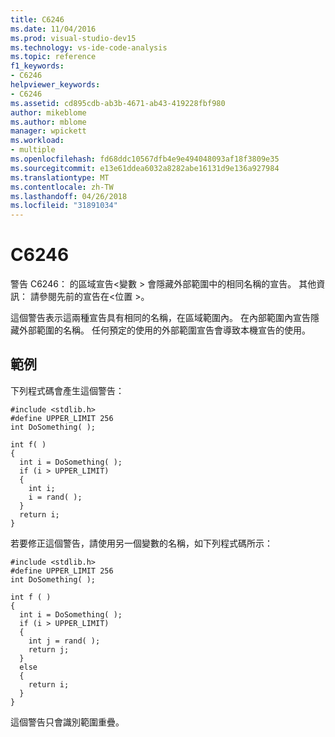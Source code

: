 ```yaml
---
title: C6246
ms.date: 11/04/2016
ms.prod: visual-studio-dev15
ms.technology: vs-ide-code-analysis
ms.topic: reference
f1_keywords:
- C6246
helpviewer_keywords:
- C6246
ms.assetid: cd895cdb-ab3b-4671-ab43-419228fbf980
author: mikeblome
ms.author: mblome
manager: wpickett
ms.workload:
- multiple
ms.openlocfilehash: fd68ddc10567dfb4e9e494048093af18f3809e35
ms.sourcegitcommit: e13e61ddea6032a8282abe16131d9e136a927984
ms.translationtype: MT
ms.contentlocale: zh-TW
ms.lasthandoff: 04/26/2018
ms.locfileid: "31891034"
---
```

# <a name="c6246"></a>C6246
警告 C6246： 的區域宣告\<變數 > 會隱藏外部範圍中的相同名稱的宣告。 其他資訊： 請參閱先前的宣告在\<位置 >。

 這個警告表示這兩種宣告具有相同的名稱，在區域範圍內。 在內部範圍內宣告隱藏外部範圍的名稱。 任何預定的使用的外部範圍宣告會導致本機宣告的使用。

## <a name="example"></a>範例
 下列程式碼會產生這個警告：

```
#include <stdlib.h>
#define UPPER_LIMIT 256
int DoSomething( );

int f( )
{
  int i = DoSomething( );
  if (i > UPPER_LIMIT)
  {
    int i;
    i = rand( );
  }
  return i;
}
```

 若要修正這個警告，請使用另一個變數的名稱，如下列程式碼所示：

```
#include <stdlib.h>
#define UPPER_LIMIT 256
int DoSomething( );

int f ( )
{
  int i = DoSomething( );
  if (i > UPPER_LIMIT)
  {
    int j = rand( );
    return j;
  }
  else
  {
    return i;
  }
}
```

 這個警告只會識別範圍重疊。